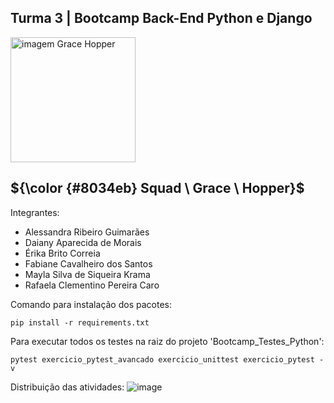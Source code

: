  ## Turma 3 | Bootcamp Back-End Python e Django
  <img src="https://www.timeforkids.com/wp-content/uploads/2020/08/Grace_003.jpg?w=926" alt="imagem Grace Hopper" width="200px"/>
  
## ${\color {#8034eb} Squad \ Grace \ Hopper}$  

Integrantes:
- Alessandra Ribeiro Guimarães
- Daiany Aparecida de Morais
- Érika Brito Correia
- Fabiane Cavalheiro dos Santos
- Mayla Silva de Siqueira Krama
- Rafaela Clementino Pereira Caro

Comando para instalação dos pacotes:
```
pip install -r requirements.txt 

```
Para executar todos os testes na raiz do projeto 'Bootcamp_Testes_Python':
```
pytest exercicio_pytest_avancado exercicio_unittest exercicio_pytest -v
```
Distribuição das atividades:
![image](https://github.com/user-attachments/assets/92673492-2cad-4c22-99b7-8335e5631873)

